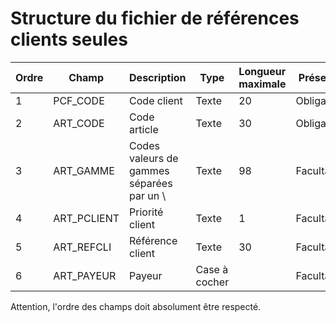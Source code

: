 # Structure du fichier de références clients seules











| Ordre | Champ       | Description                               | Type           | Longueur maximale | Présence    | Exemple |
|-------|-------------|-------------------------------------------|----------------|-------------------|-------------|---------|
| 1     | PCF_CODE    | Code client                               | Texte          | 20                | Obligatoire |         |
| 2     | ART_CODE    | Code article                              | Texte          | 30                | Obligatoire |         |
| 3     | ART_GAMME   | Codes valeurs de gammes séparées par un \ | Texte          | 98                | Facultatif  |         |
| 4     | ART_PCLIENT | Priorité client                           | Texte          | 1                 | Facultatif  |         |
| 5     | ART_REFCLI  | Référence client                          | Texte          | 30                | Facultatif  |         |
| 6     | ART_PAYEUR  | Payeur                                    | Case à cocher  |                   | Facultatif  |         |

Attention, l'ordre des champs doit absolument être respecté.


